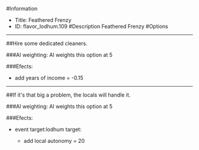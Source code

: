 #Information
 - Title: Feathered Frenzy
 - ID: flavor_lodhum.109
#Description
Feathered Frenzy
#Options

___
##Hire some dedicated cleaners.

###AI weighting:
AI weights this option at 5


###Efects:<ul><li>add years of income = -0.15</li></ul>

___
##If it's that big a problem, the locals will handle it.

###AI weighting:
AI weights this option at 5


###Efects:<ul><li>event target:lodhum target:</li><ul><li>add local autonomy = 20</li></ul></ul>
